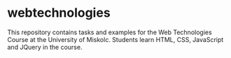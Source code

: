 # webtechnologies
This repository contains tasks and examples for the Web Technologies Course at the University of Miskolc. Students learn HTML, CSS, JavaScript and JQuery in the course. 
